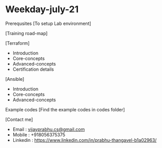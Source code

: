 # Weekday-july-21

Prerequsites [To setup Lab environment]

[Training road-map]

[Terraform]
  * Introduction
  * Core-concepts
  * Advanced-concepts
  * Certification details

[Ansible]
  * Introduction
  * Core-concepts
  * Advanced-concepts

Example codes [Find the example codes in codes folder]

[Contact me]

  * Email : vijayprabhu.cs@gmail.com
  * Mobile : +918056375375
  * Linkedin : https://www.linkedin.com/in/prabhu-thangavel-b1a02963/
